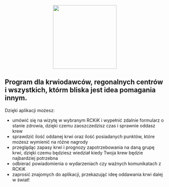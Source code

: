<p align="center"> 
  <a> <img src="https://github.com/misiubest/MKrew/blob/a730a41e59abe261c6aa6c7295833bf34de96194/mKrew.jpeg" width="200" height="200"/> </a> 
</p>

## Program dla krwiodawców, regonalnych centrów i wszystkich, którm bliska jest idea pomagania innym.
Dzięki aplikacji możesz:
* umówić się na wizytę w wybranym RCKiK i wypełnić zdalnie formularz o stanie zdrowia, dzięki czemu zaoszczedzisz czas i sprawnie oddasz krew
* sprawdzić ilość oddanej krwi oraz ilość posiadanych punktów, które możesz wymienić na różne nagrody
* przeglądąc zapasy krwi i prognozy zapotrzebowania na daną grupę krwi, dzięki czemu będziesz wiedział kiedy Twoja krew będzie najbardziej potrzebna
* odbierać powiadomienia o wydarzeniach czy ważnych komunikatach z RCKiK
* zaprosić znajomych do aplikacji, przekazująć ideę oddawania krwi dalej w świat!

